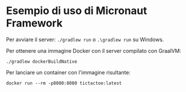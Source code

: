 # Esempio di uso di Micronaut Framework

Per avviare il server: `./gradlew run` o `.\gradlew run` su Windows.

Per ottenere una immagine Docker con il server compilato con GraalVM:

```
./gradlew dockerBuildNative
```

Per lanciare un container con l'immagine risultante:

```
docker run --rm -p8080:8080 tictactoe:latest
```
